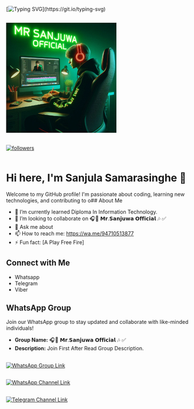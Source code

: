 [![Typing SVG](https://readme-typing-svg.herokuapp.com/?color=FF0000&center=true&vCenter=true&multiline=true&width=600&height=125&lines=%E2%9A%98%20Inspiring%20the%20intelligence.;%20Connecting%20you%20digitally.;%CE%B1.%CE%B7.%D1%82%CE%B5c%D0%BD+c%D1%8F%CE%B5%CF%89+(Since2016+%E0%A5%90);)](https://git.io/typing-svg) 


##



<img src="https://github.com/Sanjuwa22/Sanjuwa/blob/main/88d2a95c-736d-45da-b10c-9e1ac7c80b7e.jpg" alt="" width="300" height="300">

##

<a href="https://github.com/Sanjuwa22?tab=followers">
    <img alt="followers" title="Follow me on Github" src="https://custom-icon-badges.herokuapp.com/github/followers/Sanjuwa22?color=236ad3&labelColor=1155ba&style=for-the-badge&logo=person-add&label=Follow&logoColor=white"/></a>
    </br></br>

# Hi here, I'm Sanjula Samarasinghe 👋
Welcome to my GitHub profile! I'm passionate about coding, learning new technologies, and contributing to o## About Me

- 🌱 I’m currently learned Diploma In Information Technology.
- 👯 I’m looking to collaborate on 🎧🔘 𝗠𝗿.𝗦𝗮𝗻𝗷𝘂𝘄𝗮 𝗢𝗳𝗳𝗶𝗰𝗶𝗮𝗹 🎶 ✅
- 💬 Ask me about 
- 📫 How to reach me: https://wa.me/94710513877
- ⚡ Fun fact: [A Play Free Fire]

## Connect with Me

- Whatsapp
- Telegram
- Viber

## WhatsApp Group

Join our WhatsApp group to stay updated and collaborate with like-minded individuals!

- **Group Name:** 🎧🔘 𝗠𝗿.𝗦𝗮𝗻𝗷𝘂𝘄𝗮 𝗢𝗳𝗳𝗶𝗰𝗶𝗮𝗹 🎶 ✅
- **Description:** Join First After Read Group Description.
##
<a href="https://chat.whatsapp.com/JmMmc8YHAwQJjk9XM5jLeV" target="_blank">
  <img src="https://img.shields.io/badge/Join%20Our%20WhatsApp%20Group-25D366?style=for-the-badge&logo=whatsapp&logoColor=white" alt="WhatsApp Group Link">
</a>

##
<a href="https://whatsapp.com/channel/0029VamdcbWEwEjxc7ACED05" target="_blank">
  <img src="https://img.shields.io/badge/Join%20Our%20WhatsApp%20Channel-25D366?style=for-the-badge&logo=whatsapp&logoColor=white" alt="WhatsApp Channel Link">
</a>


## 
<a href="https://https://t.me/techacademymrsanjuwa" target="_blank">
  <img src="https://img.shields.io/badge/Join%20Our%20Telegram%20Channel-2CA5E0?style=for-the-badge&logo=telegram&logoColor=white" alt="Telegram Channel Link">
</a>
